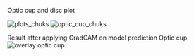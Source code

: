 
Optic cup and disc plot 

![plots_chuks](https://github.com/user-attachments/assets/1a8b28e9-cd20-4b4c-b5a3-6dbfd55573a4)
![optic_cup_chuks](https://github.com/user-attachments/assets/33393519-90ad-4a45-b480-c37e88c920d2)


Result after applying GradCAM on model prediction Optic cup
![overlay optic cup](https://github.com/user-attachments/assets/26fffeb3-ad59-42bb-8f55-29356750d133)

